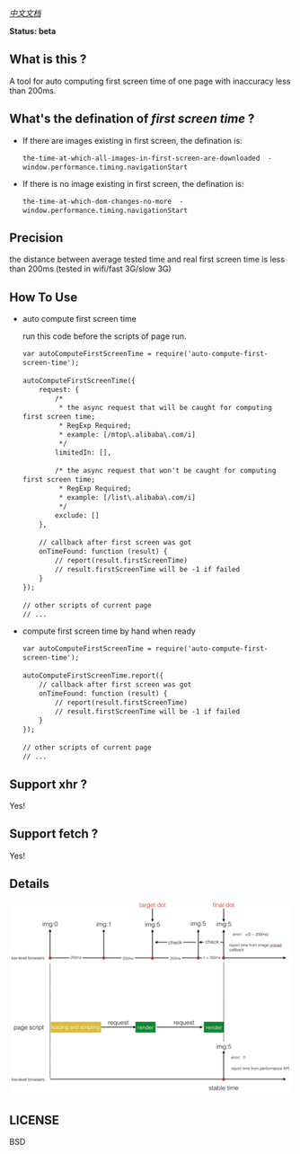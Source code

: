 *[中文文档](./README_zh.md)*

**Status: beta**

## What is this ?

A tool for auto computing first screen time of one page with inaccuracy less than 200ms.

## What's the defination of *first screen time* ?

+   If there are images existing in first screen, the defination is: 

    ```
    the-time-at-which-all-images-in-first-screen-are-downloaded  -  window.performance.timing.navigationStart
    ```

+   If there is no image existing in first screen, the defination is:

    ```
    the-time-at-which-dom-changes-no-more  -  window.performance.timing.navigationStart
    ```

## Precision

the distance between average tested time and real first screen time is less than 200ms (tested in wifi/fast 3G/slow 3G)

## How To Use

+   auto compute first screen time

    run this code before the scripts of page run.

    ```
    var autoComputeFirstScreenTime = require('auto-compute-first-screen-time');
    
    autoComputeFirstScreenTime({
        request: {
            /*
             * the async request that will be caught for computing first screen time;
             * RegExp Required;
             * example: [/mtop\.alibaba\.com/i]
             */
            limitedIn: [],

            /* the async request that won't be caught for computing first screen time;
             * RegExp Required;
             * example: [/list\.alibaba\.com/i]
             */
            exclude: []
        },

        // callback after first screen was got
        onTimeFound: function (result) {
            // report(result.firstScreenTime)
            // result.firstScreenTime will be -1 if failed
        }
    });

    // other scripts of current page
    // ...
    ```

+   compute first screen time by hand when ready

    ```
    var autoComputeFirstScreenTime = require('auto-compute-first-screen-time');

    autoComputeFirstScreenTime.report({
        // callback after first screen was got
        onTimeFound: function (result) {
            // report(result.firstScreenTime)
            // result.firstScreenTime will be -1 if failed
        }
    });

    // other scripts of current page
    // ...
    ```

## Support xhr ?

Yes!

## Support fetch ?

Yes!

## Details

![details](imgs/2018-07-19-16-30-13.png)

## LICENSE

BSD